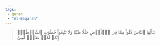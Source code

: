 ```yaml
---
tags: 
 - quran 
 - "Al-Baqarah"
---
```


> يَـٰٓأَيُّهَا ٱلنَّاسُ كُلُواْ مِمَّا فِي ٱلۡأَرۡضِ حَلَٰلٗا طَيِّبٗا وَلَا تَتَّبِعُواْ خُطُوَٰتِ ٱلشَّيۡطَٰنِۚ إِنَّهُۥ لَكُمۡ عَدُوّٞ مُّبِينٌ
